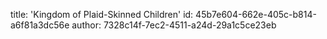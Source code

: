 title: 'Kingdom of Plaid-Skinned Children'
id: 45b7e604-662e-405c-b814-a6f81a3dc56e
author: 7328c14f-7ec2-4511-a24d-29a1c5ce23eb
